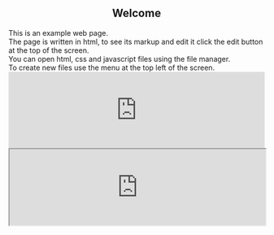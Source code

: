 <!DOCTYPE html>

<html>
<head>
  <meta http-equiv="CONTENT-TYPE" content="text/html; charset=UTF-8">
  <link rel="stylesheet" href="styles/style.css"/>
  <title>Welcome</title>
</head>
<body>
  <h2 style="text-align: center;">
    Welcome
  </h2>
  This is an example web page.<br>
  The page is written in html, to see its markup and edit it click the edit button at the top of the screen.<br>
  You can open html, css and javascript files using the file manager.<br>
  To create new files use the menu at the top left of the screen.
  <br>
  
  <iframe src="https://ip.skk.moe/simple-dark" style="width: 100%; border: 0"></iframe>
  <br>
  <link>
  
  <iframe src="https://ip.skk.moe/simple" style="width: 100%; border: 100%"></iframe>
</body>
</html>
